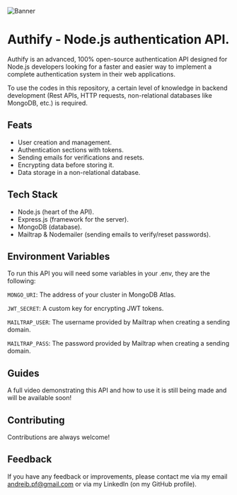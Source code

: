 ![Banner](https://github.com/user-attachments/assets/1e040abb-b5cc-44ec-b866-c444dd090df8)

# Authify - Node.js authentication API.

Authify is an advanced, 100% open-source authentication API designed for Node.js developers looking for a faster and easier way to implement a complete authentication system in their web applications.

To use the codes in this repository, a certain level of knowledge in backend development (Rest APIs, HTTP requests, non-relational databases like MongoDB, etc.) is required.


## Feats

- User creation and management.
- Authentication sections with tokens.
- Sending emails for verifications and resets.
- Encrypting data before storing it.
- Data storage in a non-relational database.


## Tech Stack

- Node.js (heart of the API).
- Express.js (framework for the server).
- MongoDB (database).
- Mailtrap & Nodemailer (sending emails to verify/reset passwords).


## Environment Variables

To run this API you will need some variables in your .env, they are the following:

`MONGO_URI`: The address of your cluster in MongoDB Atlas.

`JWT_SECRET`: A custom key for encrypting JWT tokens.

`MAILTRAP_USER`: The username provided by Mailtrap when creating a sending domain.

`MAILTRAP_PASS`: The password provided by Mailtrap when creating a sending domain.


## Guides

A full video demonstrating this API and how to use it is still being made and will be available soon!
## Contributing

Contributions are always welcome!


## Feedback

If you have any feedback or improvements, please contact me via my email andreib.pf@gmail.com or via my LinkedIn (on my GitHub profile).


